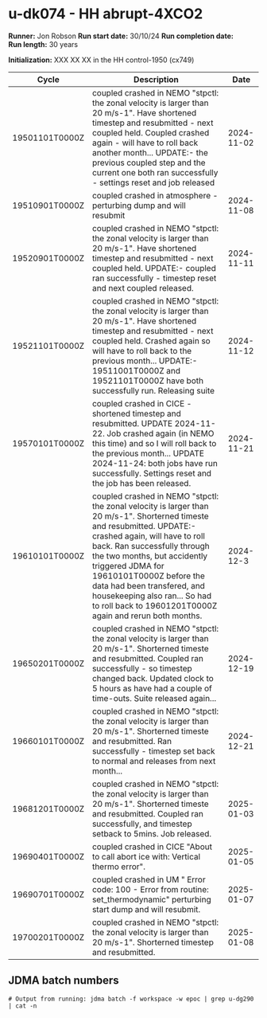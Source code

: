 # u-dk074 - HH abrupt-4XCO2

**Runner:** Jon Robson
**Run start date:** 30/10/24
**Run completion date:**  
**Run length:** 30 years  

**Initialization:** XXX XX XX in the HH control-1950 (cx749)

| Cycle | Description | Date |
| --- | --- | --- |
| 19501101T0000Z | coupled crashed in NEMO "stpctl: the zonal velocity is larger than 20 m/s-1". Have shortened timestep and resubmitted - next coupled held. Coupled crashed again - will have to roll back another month... UPDATE:- the previous coupled step and the current one both ran successfully - settings reset and job released | 2024-11-02 |
| 19510901T0000Z | coupled crashed in atmosphere - perturbing dump and will resubmit | 2024-11-08 |
| 19520901T0000Z | coupled crashed in NEMO "stpctl: the zonal velocity is larger than 20 m/s-1". Have shortened timestep and resubmitted - next coupled held. UPDATE:- coupled ran successfully - timestep reset and next coupled released. | 2024-11-11 |
| 19521101T0000Z | coupled crashed in NEMO "stpctl: the zonal velocity is larger than 20 m/s-1". Have shortened timestep and resubmitted - next coupled held. Crashed again so will have to roll back to the previous month... UPDATE:- 19511001T0000Z and 19521101T0000Z have both successfully run. Releasing suite | 2024-11-12 |
| 19570101T0000Z | coupled crashed in CICE - shortened timestep and resubmitted. UPDATE 2024-11-22. Job crashed again (in NEMO this time) and so I will roll back to the previous month... UPDATE 2024-11-24: both jobs have run successfully. Settings reset and the job has been released. | 2024-11-21 |
| 19610101T0000Z | coupled crashed in NEMO "stpctl: the zonal velocity is larger than 20 m/s-1". Shorterned timeste and resubmitted. UPDATE:- crashed again, will have to roll back. Ran successfully through the two months, but accidently triggered JDMA for 19610101T0000Z before the data had been transfered, and housekeeping also ran... So had to roll back to 19601201T0000Z again and rerun both months.| 2024-12-3 |
| 19650201T0000Z | coupled crashed in NEMO "stpctl: the zonal velocity is larger than 20 m/s-1". Shorterned timeste and resubmitted. Coupled ran successfully - so timestep changed back. Updated clock to 5 hours as have had a couple of time-outs. Suite released again... | 2024-12-19 |
| 19660101T0000Z | coupled crashed in NEMO "stpctl: the zonal velocity is larger than 20 m/s-1". Shorterned timeste and resubmitted. Ran successfully - timestep set back to normal and releases from next month... | 2024-12-21 |
| 19681201T0000Z | coupled crashed in NEMO "stpctl: the zonal velocity is larger than 20 m/s-1". Shorterned timeste and resubmitted. Coupled ran successfully, and timestep setback to 5mins. Job released.  | 2025-01-03 |
| 19690401T0000Z | coupled crashed in CICE "About to call abort ice with: Vertical thermo error".   | 2025-01-05 |
| 19690701T0000Z | coupled crashed in UM " Error code: 100 - Error from routine: set_thermodynamic" perturbing start dump and will resubmit.   | 2025-01-07 |
| 19700201T0000Z | coupled crashed in NEMO "stpctl: the zonal velocity is larger than 20 m/s-1". Shorterned timestep and resubmitted. | 2025-01-08 |








 


## JDMA batch numbers
```
# Output from running: jdma batch -f workspace -w epoc | grep u-dg290 | cat -n

```
